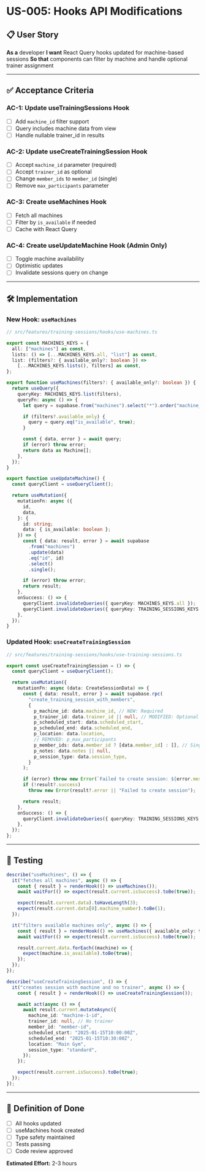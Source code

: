 # US-005: Hooks API Modifications

## 📋 User Story

**As a** developer
**I want** React Query hooks updated for machine-based sessions
**So that** components can filter by machine and handle optional trainer assignment

---

## ✅ Acceptance Criteria

### AC-1: Update useTrainingSessions Hook

- [ ] Add `machine_id` filter support
- [ ] Query includes machine data from view
- [ ] Handle nullable trainer_id in results

### AC-2: Update useCreateTrainingSession Hook

- [ ] Accept `machine_id` parameter (required)
- [ ] Accept `trainer_id` as optional
- [ ] Change `member_ids` to `member_id` (single)
- [ ] Remove `max_participants` parameter

### AC-3: Create useMachines Hook

- [ ] Fetch all machines
- [ ] Filter by `is_available` if needed
- [ ] Cache with React Query

### AC-4: Create useUpdateMachine Hook (Admin Only)

- [ ] Toggle machine availability
- [ ] Optimistic updates
- [ ] Invalidate sessions query on change

---

## 🛠️ Implementation

### New Hook: `useMachines`

```typescript
// src/features/training-sessions/hooks/use-machines.ts

export const MACHINES_KEYS = {
  all: ["machines"] as const,
  lists: () => [...MACHINES_KEYS.all, "list"] as const,
  list: (filters?: { available_only?: boolean }) =>
    [...MACHINES_KEYS.lists(), filters] as const,
};

export function useMachines(filters?: { available_only?: boolean }) {
  return useQuery({
    queryKey: MACHINES_KEYS.list(filters),
    queryFn: async () => {
      let query = supabase.from("machines").select("*").order("machine_number");

      if (filters?.available_only) {
        query = query.eq("is_available", true);
      }

      const { data, error } = await query;
      if (error) throw error;
      return data as Machine[];
    },
  });
}

export function useUpdateMachine() {
  const queryClient = useQueryClient();

  return useMutation({
    mutationFn: async ({
      id,
      data,
    }: {
      id: string;
      data: { is_available: boolean };
    }) => {
      const { data: result, error } = await supabase
        .from("machines")
        .update(data)
        .eq("id", id)
        .select()
        .single();

      if (error) throw error;
      return result;
    },
    onSuccess: () => {
      queryClient.invalidateQueries({ queryKey: MACHINES_KEYS.all });
      queryClient.invalidateQueries({ queryKey: TRAINING_SESSIONS_KEYS.all });
    },
  });
}
```

### Updated Hook: `useCreateTrainingSession`

```typescript
// src/features/training-sessions/hooks/use-training-sessions.ts

export const useCreateTrainingSession = () => {
  const queryClient = useQueryClient();

  return useMutation({
    mutationFn: async (data: CreateSessionData) => {
      const { data: result, error } = await supabase.rpc(
        "create_training_session_with_members",
        {
          p_machine_id: data.machine_id, // NEW: Required
          p_trainer_id: data.trainer_id || null, // MODIFIED: Optional
          p_scheduled_start: data.scheduled_start,
          p_scheduled_end: data.scheduled_end,
          p_location: data.location,
          // REMOVED: p_max_participants
          p_member_ids: data.member_id ? [data.member_id] : [], // Single member as array
          p_notes: data.notes || null,
          p_session_type: data.session_type,
        }
      );

      if (error) throw new Error(`Failed to create session: ${error.message}`);
      if (!result?.success)
        throw new Error(result?.error || "Failed to create session");

      return result;
    },
    onSuccess: () => {
      queryClient.invalidateQueries({ queryKey: TRAINING_SESSIONS_KEYS.all });
    },
  });
};
```

---

## 🧪 Testing

```typescript
describe("useMachines", () => {
  it("fetches all machines", async () => {
    const { result } = renderHook(() => useMachines());
    await waitFor(() => expect(result.current.isSuccess).toBe(true));

    expect(result.current.data).toHaveLength(3);
    expect(result.current.data[0].machine_number).toBe(1);
  });

  it("filters available machines only", async () => {
    const { result } = renderHook(() => useMachines({ available_only: true }));
    await waitFor(() => expect(result.current.isSuccess).toBe(true));

    result.current.data.forEach((machine) => {
      expect(machine.is_available).toBe(true);
    });
  });
});

describe("useCreateTrainingSession", () => {
  it("creates session with machine and no trainer", async () => {
    const { result } = renderHook(() => useCreateTrainingSession());

    await act(async () => {
      await result.current.mutateAsync({
        machine_id: "machine-1-id",
        trainer_id: null, // No trainer
        member_id: "member-id",
        scheduled_start: "2025-01-15T10:00:00Z",
        scheduled_end: "2025-01-15T10:30:00Z",
        location: "Main Gym",
        session_type: "standard",
      });
    });

    expect(result.current.isSuccess).toBe(true);
  });
});
```

---

## 🎯 Definition of Done

- [ ] All hooks updated
- [ ] useMachines hook created
- [ ] Type safety maintained
- [ ] Tests passing
- [ ] Code review approved

**Estimated Effort:** 2-3 hours
